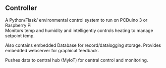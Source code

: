 ## Controller
A Python/Flask/ environmental control system to run on PCDuino 3 or Raspberry Pi  
Monitors temp and humidity and intelligently controls heating to manage setpoint temp.  

Also contains embedded Database for record/datalogging storage.
Provides embedded webserver for graphical feedback.

Pushes data to central hub (MyIoT) for central control and monitoring.

